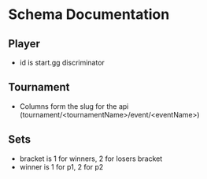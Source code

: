 # Schema Documentation

## Player 
- id is start.gg discriminator

## Tournament
- Columns form the slug for the api (tournament/\<tournamentName\>/event/\<eventName\>)

## Sets
- bracket is 1 for winners, 2 for losers bracket
- winner is 1 for p1, 2 for p2